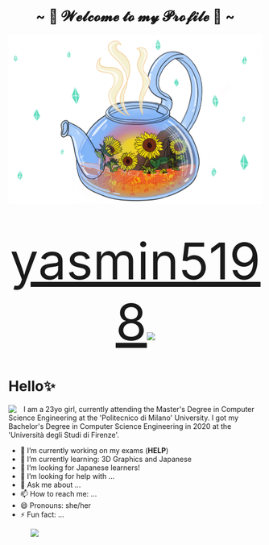 <body>
<h1 align="center">~ 🌱 𝓦𝓮𝓵𝓬𝓸𝓶𝓮 𝓽𝓸 𝓶𝔂 𝓟𝓻𝓸𝓯𝓲𝓵𝓮 🌱 ~</h1>
<div align="center">
<img src="https://github.com/YasminAwad/YasminAwad/blob/main/imgs/IMG_2528.PNG" width="550" />
</div> 
<div align="center">
<p style="font-size:50px;"> <a href="https://www.instagram.com/yasmin5198/" style="font-size:100px;">yasmin5198</a><img src="https://img.icons8.com/dusk/64/000000/instagram.png" width="30px"></p>
</div> 
</body>

# Hello✨
<body>
<div>
<img align="left" src="https://c.tenor.com/cXlrPENTVkEAAAAj/chika-dance.gif" width="30px">
I am a 23yo girl, currently attending the Master's Degree in Computer Science Engineering at the 'Politecnico di Milano' University. I got my Bachelor's Degree in Computer Science Engineering in 2020 at the 'Università degli Studi di Firenze'.
</div>
</body>

- 🔭 I’m currently working on my exams (__HELP__)
- 🌱 I’m currently learning: 3D Graphics and Japanese
- 👯 I’m looking for Japanese learners!
- 🤔 I’m looking for help with ...
- 💬 Ask me about ...
- 📫 How to reach me: ...
- 😄 Pronouns: she/her
- ⚡ Fun fact: ...

<img align="right" src="https://i.pinimg.com/originals/0a/25/ab/0a25abe79f17f1f817250e16f078c9e7.gif" width="460px">

